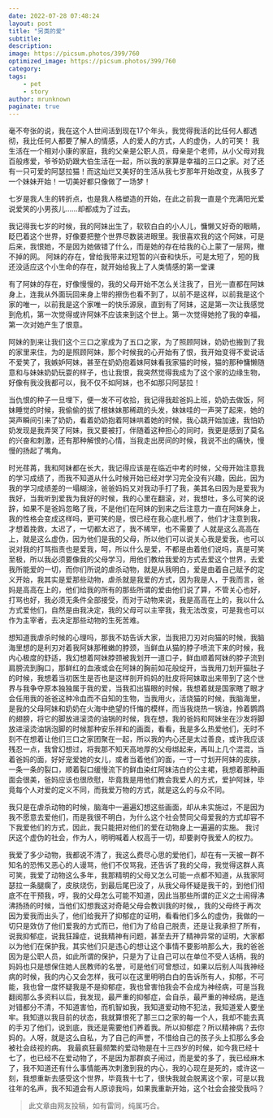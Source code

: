 ```yaml
---
date: 2022-07-28 07:48:24
layout: post
title: "另类的爱"
subtitle:
description:
image: https://picsum.photos/399/760
optimized_image: https://picsum.photos/399/760
category:
tags:
    - pet
    - story
author: mrunknown
paginate: true
---
```


毫不夸张的说，我在这个人世间活到现在17个年头，我觉得我活的比任何人都透彻，我比任何人都要了解人的情感，人的爱人的方式，人的虚伪，人的可笑！
我生活在一个相对小康的家庭，我的父亲是公职人员，母亲是个老师，从小父母对我百般疼爱，爷爷奶奶跟大伯生活在一起，所以我的家算是幸福的三口之家。对了还有一只可爱的阿瑟拉猫！而这灿烂又美好的生活从我七岁那年开始改变，从我多了一个妹妹开始！一切美好都只像做了一场梦！

七岁是我人生的转折点，也是我人格塑造的开始，在此之前我一直是个充满阳光爱说爱笑的小男孩儿……却都成为了过去。

我记得我七岁的时候，我的阿妹出生了，软软白白的小人儿，慵懒又好奇的眼睛，眨巴着这个世界，好像要把整个世界尽数装进眼里。我很喜欢我的这个阿妹，可是后来，我恨她，不是因为她做错了什么，而是她的存在给我的心上蒙了一层网，撤不掉的网。
阿妹的存在，曾给我带来过短暂的兴奋和快乐，可是太短了，短的我还没适应这个小生命的存在，就开始给我上了人类情感的第一堂课

有了阿妹的存在，好像慢慢的，我的父母开始不怎么关注我了，目光一直都在阿妹身上，连我从外面玩回来身上带的擦伤也看不到了，以前不是这样，以前我是这个家的唯一，以前我是这个家唯一的快乐源泉，直到有了阿妹，这是第一次让我感觉到危机，第一次觉得或许阿妹不应该来到这个世上。第一次觉得她抢了我的幸福，第一次对她产生了恨意。

阿妹的到来让我们这个三口之家成为了五口之家，为了照顾阿妹，奶奶也搬到了我的家里来住，为的是照顾阿妹，那个时候我的心开始有了恨，我开始变得不爱说话不爱笑了，我嫉妒阿妹，甚至在奶奶抱着妹阿妹看我家猫的时候，猫的那种慵懒随意和与妹妹奶奶玩耍的样子，也让我恨，我突然觉得我成为了这个家的边缘生物，好像有我没我都可以，我不仅不如阿妹，也不如那只阿瑟拉！

当仇恨的种子一旦埋下，便一发不可收拾，我记得我趁爸妈上班，奶奶去做饭，阿妹睡觉的时候，我偷偷的拔了根妹妹那稀疏的头发，妹妹哇的一声哭了起来，她的哭声瞬间引来了奶奶，看着奶奶抱着阿妹哄着她的时候，我心跳开始加速，我怕奶奶发现是我弄哭了阿妹，我又要被打，伴随着这种担心的同时，我更是感到了莫名的兴奋和刺激，还有那种解恨的心情，当我走出房间的时候，我说不出的痛快，慢慢的扬起了嘴角。

时光荏苒，我和阿妹都在长大，我记得应该是在临近中考的时候，父母开始注意我的学习成绩了，而我不知道从什么时候开始已经对学习完全没有兴趣，因此，因为我的学习成绩差的一塌糊涂，爸爸妈妈又对我动手打了我，美其名曰因为是爱我为我好，当我听到爱我为我好的时候，我的心里在翻滚，对，我想吐，多么可笑的说辞，如果不是爸妈忽略了我，不是他们在阿妹的到来之后注意力一直在阿妹身上，我的性格会变成这样吗，更可笑的是，恨已经在我心底扎根了，他们才注意到我，才想着挽救，太迟了，一切都太迟了，我不稀罕，也不需要了
人就是这么高高在上，就是这么虚伪，因为他们是我的父母，所以他们可以说关心我是爱我，也可以说对我的打骂指责也是爱我，呵，所以什么是爱，不都是由着他们说吗，真是可笑至极，所以我必须要像我的父母学习，用他们教给我爱的方式去爱这个世界，去爱我所能爱的一切，而你们所说的虐杀动物，就是从我明白，爱是由着自己赋予的定义开始，我其实是爱那些动物，虐杀就是我爱的方式，因为我是人，于我而言，爸妈是高高在上的，他们给我的所有的那些所谓的爱由他们说了算，不管关心也好，打骂也好，我必须无条件全部接受，而对于动物来说，我是高高在上的，我以什么方式爱他们，自然是由我决定，我的父母可以主宰我，我无法改变，可是我也可以作为主宰者，去决定那些动物的生死苦难。

想知道我虐杀时候的心理吗，那我不妨告诉大家，当我把刀刃对向猫的时候，我脑海里想的是利刃对着我阿妹那稚嫩的脖颈，当鲜血从猫的脖子喷流下来的时候，我内心极度的舒适，我幻想着阿妹脖颈被我划开一道口子，鲜血顺着阿妹的脖子流到肩膀流到胸口，那鲜红的血液或会在阿妹的胸前如花般绽开，当我用刀划开猫肚子的时候，我想着当初医生是否也是这样剖开妈妈的肚皮将阿妹取出来带到了这个世界与我争夺原本独独属于我的爱，当我扣出猫眼的时候，我想着就是国家瞎了眼才会任用我的爸爸这种冷血而不自知的生物，当我用火，活烧猫的时候，我脑海里，是我的父母阿妹和奶奶在火海中绝望的忏悔的模样，而当我烧热一锅油，拎着鹦鹉的翅膀，将它的脚放进滚烫的油锅的时候，我在想，我的爸妈和阿妹坐在沙发将脚放进滚烫油锅泡脚的时候那种安乐祥和的画面，看看，我是多么热爱他们，无时不刻不在想着让他们三口之家团聚在一起，所以我的内心还是太过善良，或许我应该残忍一点，我曾幻想过，将我那不知天高地厚的父母绑起来，再叫上几个混混，当着爸妈的面，好好宠爱她的女儿，或者当着他们的面，一寸一寸划开阿妹的皮肤，一条一条的裂口，顺着裂口缓慢流下的鲜血染红阿妹洁白的公主裙，我想着那种画面会很美，爸妈应该也很欣慰，毕竟我是用他们教会我爱人的方式，爱护阿妹，毕竟每个人对爱的定义不同，而我爱万物的方式，就是这么的与众不同。

我只是在虐杀动物的时候，脑海中一遍遍幻想这些画面，却从未实施过，不是因为我不愿意去爱他们，而是我很不明白，为什么这个社会赞同父母爱我的方式却容不下我爱他们的方式，因此，我只能把对他们的爱在动物身上一遍遍的实施。
我讨厌这个虚伪的社会，作为人，明明喊着人权高于一切，却要剥夺我爱人的权力。

我爱了多少动物，我都说不清了，我这么费尽心思的爱他们，却在有一天被一群不知名的恐怖又恶心的人谩骂，他们不仅骂我，还告诉了我的父母，我觉得这群人真可笑，我爱了动物这么多年，我那精明的父母又怎么可能一点都不知道，从我家阿瑟拉一条腿瘸了，皮肤烧伤，到最后尾巴没了，从我父母怀疑是我干的，到他们彻底不在干预我，哼，我的父母怎么可能不知道，因此当那些所谓的正义之士闹得沸沸扬扬的时候，当他们幻想我这对奇葩父母会教训我的时候，，我的父母终于再次因为爱我而出头了，他们给我开了抑郁症的证明，看看他们多么的虚伪，我做的一切只是效仿了他们爱我的方式而已，他们为了给自己脱责，还是让我承担了所有，说我抑郁症，说我狂躁症，说我精神有问题，甚至去开了精神异常的证明，大家都以为他们在保护我，其实他们只是违心的想让这个事情不要影响那么大，我的爸爸因为是公职人员，如此所谓的保护，只是为了让自己可以在单位不受人话柄，我的妈妈也只是想保住她人民教师的名誉，可是他们可曾想过，如果以后别人叫我神经病的时候，我的内心又会怎样，我可以在这里明明白白的告诉所有人，抑郁，不可能，我也曾一度怀疑我是不是抑郁症，我也曾害怕我会不会成为神经病，可是当我翻阅那么多资料以后，我发现，最严重的抑郁症，会自杀，最严重的神经病，是连对错都分不清，不知道害怕，而机智如我，我知道爱动物不犯法，我知道爱人要坐牢。我知道以我目前的状态，我就算恨死了那三口之家的每一个人，我却不能去真的手刃了他们，说到底，我还是需要他们养着我。所以抑郁症？所以精神病？去你妈的。人呀，就是这么自私，为了自己的声誉，不惜给自己的孩子头上扣那么多会被社会歧视的病。
我最疯狂最频繁的爱动物是在十三四岁的时候，如今我已经十七了，也已经不在爱动物了，不是因为那群疯子闹过，而是爱的多了，我已经麻木了，我不知道还有什么事情能再次刺激到我的内心，我的心现在是死的，或许这一刻，我想重新去感受这个世界，毕竟我十七了，很快我就会脱离这个家，可是以我往年的名声，我不知道会有人原谅我吗，如果我重新开始，这个社会会接受我吗？

>此文章由网友投稿，如有雷同，纯属巧合。
